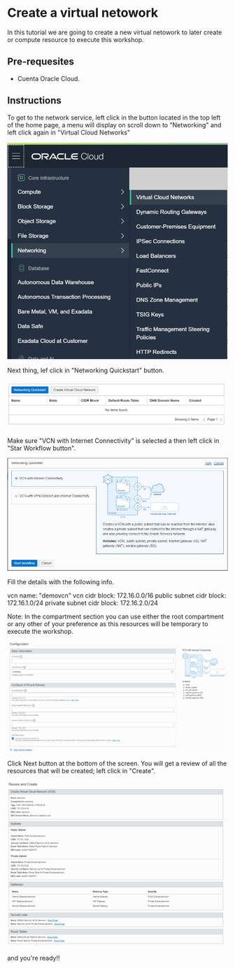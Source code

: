 # Create a virtual netowork

In this tutorial we are going to create a new virtual netowork to later create or compute resource to execute this workshop.

## Pre-requesites 

- Cuenta Oracle Cloud.

## Instructions

To get to the network service, left click in the button located in the top left of the home page, a menu will display on scroll down to "Networking" and left click again in "Virtual Cloud Networks"

![vcn_location](/img/setup/vcn_location.jpg)

Next thing, lef click in "Networking Quickstart" button.

![vcnquick](/img/setup/net_quick.jpg)

Make sure "VCN with Internet Connectivity" is selected a then left click in "Star Workflow button".

![workflow](/img/setup/vcn_option.jpg)

Fill the details with the following info.

vcn name: "demovcn"
vcn cidr block: 172.16.0.0/16
public subnet cidr block: 172.16.1.0/24
private subnet cidr block: 172.16.2.0/24

Note: In the compartment section you can use either the root compartment or any other of your preference as this resources will be temporary to execute the workshop.

![vcn fill](/img/setup/vcn_detail.jpg)

Click Next button at the bottom of the screen. You will get a review of all the resources that will be created; left click in "Create".

![create](/img/setup/vcn_review.jpg)

and you're ready!!

